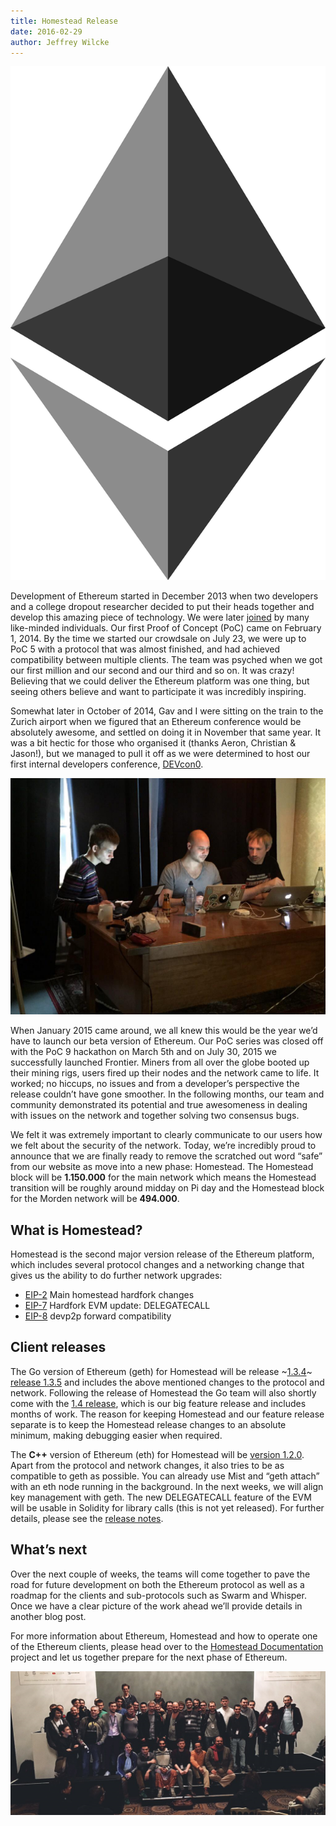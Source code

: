 ```yaml
---
title: Homestead Release
date: 2016-02-29
author: Jeffrey Wilcke
---
```


![Ethereum Logo](./ethereum-icon-black.6b935ac0.png)

Development of Ethereum started in December 2013 when two developers and a college dropout researcher decided to put their heads together and develop this amazing piece of technology. We were later [joined](https://www.youtube.com/watch?v=GA8z7f7a2Pk) by many like-minded individuals. Our first Proof of Concept (PoC) came on February 1, 2014. By the time we started our crowdsale on July 23, we were up to PoC 5 with a protocol that was almost finished, and had achieved compatibility between multiple clients. The team was psyched when we got our first million and our second and our third and so on. It was crazy! Believing that we could deliver the Ethereum platform was one thing, but seeing others believe and want to participate it was incredibly inspiring.

Somewhat later in October of 2014, Gav and I were sitting on the train to the Zurich airport when we figured that an Ethereum conference would be absolutely awesome, and settled on doing it in November that same year. It was a bit hectic for those who organised it (thanks Aeron, Christian & Jason!), but we managed to pull it off as we were determined to host our first internal developers conference, [DEVcon0](https://www.youtube.com/playlist?list=PLJqWcTqh_zKEjpSej3ddtDOKPRGl_7MhS).

![Early Ethereum Development](./CRUGRsgWoAAAgSQ.jpg-large.jpeg)

When January 2015 came around, we all knew this would be the year we’d have to launch our beta version of Ethereum. Our PoC series was closed off with the PoC 9 hackathon on March 5th and on July 30, 2015 we successfully launched Frontier. Miners from all over the globe booted up their mining rigs, users fired up their nodes and the network came to life. It worked; no hiccups, no issues and from a developer’s perspective the release couldn’t have gone smoother. In the following months, our team and community demonstrated its potential and true awesomeness in dealing with issues on the network and together solving two consensus bugs.

We felt it was extremely important to clearly communicate to our users how we felt about the security of the network. Today, we’re incredibly proud to announce that we are finally ready to remove the scratched out word “safe” from our website as move into a new phase: Homestead. The Homestead block will be **1.150.000** for the main network which means the Homestead transition will be roughly around midday on Pi day and the Homestead block for the Morden network will be **494.000**.

## What is Homestead?

Homestead is the second major version release of the Ethereum platform, which includes several protocol changes and a networking change that gives us the ability to do further network upgrades:

* [EIP-2](https://github.com/ethereum/EIPs/blob/master/EIPS/eip-2.mediawiki) Main homestead hardfork changes
* [EIP-7](https://github.com/ethereum/EIPs/blob/master/EIPS/eip-7.md) Hardfork EVM update: DELEGATECALL
* [EIP-8](https://github.com/ethereum/EIPs/pull/49) devp2p forward compatibility

## Client releases

The Go version of Ethereum (geth) for Homestead will be release ~[1.3.4](https://github.com/ethereum/go-ethereum/releases/tag/v1.3.4)~ [release 1.3.5](https://github.com/ethereum/go-ethereum/releases/tag/v1.3.5) and includes the above mentioned changes to the protocol and network. Following the release of Homestead the Go team will also shortly come with the [1.4 release](https://github.com/ethereum/go-ethereum/milestones/1.4.0), which is our big feature release and includes months of work. The reason for keeping Homestead and our feature release separate is to keep the Homestead release changes to an absolute minimum, making debugging easier when required.

The **C++** version of Ethereum (eth) for Homestead will be [version 1.2.0](https://github.com/ethereum/webthree-umbrella/releases/tag/v1.2.0). Apart from the protocol and network changes, it also tries to be as compatible to geth as possible. You can already use Mist and “geth attach” with an eth node running in the background. In the next weeks, we will align key management with geth. The new DELEGATECALL feature of the EVM will be usable in Solidity for library calls (this is not yet released). For further details, please see the [release notes](https://github.com/ethereum/webthree-umbrella/releases/tag/v1.2.0).

## What’s next

Over the next couple of weeks, the teams will come together to pave the road for future development on both the Ethereum protocol as well as a roadmap for the clients and sub-protocols such as Swarm and Whisper. Once we have a clear picture of the work ahead we’ll provide details in another blog post.

For more information about Ethereum, Homestead and how to operate one of the Ethereum clients, please head over to the [Homestead Documentation](http://ethereum-homestead.readthedocs.org/) project and let us together prepare for the next phase of Ethereum.

![Devcon1](./devcon1.png)
